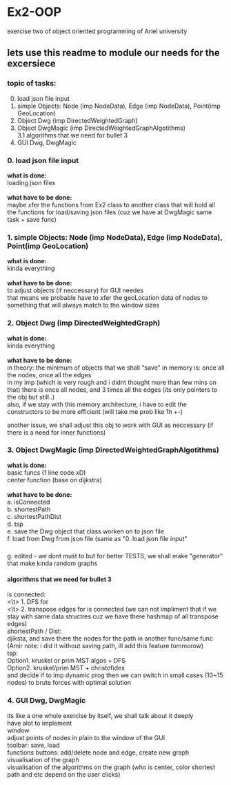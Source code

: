 # Ex2-OOP
exercise two of object oriented programming of Ariel university

## lets use this readme to module our needs for the excersiece
### topic of tasks:
0. load json file input <br>
1. simple Objects: Node (imp NodeData), Edge (imp NodeData), Point(imp GeoLocation) <br>
2. Object Dwg (imp DirectedWeightedGraph) <br>
3. Object DwgMagic (imp DirectedWeightedGraphAlgotithms) <br>
3.1 algorithms that we need for bullet 3 <br>
4. GUI Dwg, DwgMagic <br>

### 0. load json file input
**what is done:** <br>
loading json files<br>
<br>
**what have to be done:** <br>
maybe xfer the functions from Ex2 class to another class that will hold all the functions for load/saving json files (cuz we have at DwgMagic same task + save func)

### 1. simple Objects: Node (imp NodeData), Edge (imp NodeData), Point(imp GeoLocation) 
**what is done:** <br>
kinda everything <br>
<br>
**what have to be done:** <br>
to adjust objects (if neccessary) for GUI needes <br>
that means we probable have to xfer the geoLocation data of nodes to something that will always match to the window sizes <br>

### 2. Object Dwg (imp DirectedWeightedGraph) 
**what is done:** <br>
kinda everything <br>
<br>
**what have to be done:** <br>
in theory: the minimum of objects that we shall "save" in memory is: once all the nodes, once all the edges <br>
in my imp (which is very rough and i didnt thought more than few mins on that) there is once all nodes, and 3 times all the edges (its only pointers to the obj but still..) <br>
also, if we stay with this memory architecture, i have to edit the constructors to be more efficient (will take me prob like 1h +-) <br>

another issue, we shall adjust this obj to work with GUI as neccessary (if there is a need for inner functions)


### 3. Object DwgMagic (imp DirectedWeightedGraphAlgotithms) 
**what is done:** <br>
basic funcs (1 line code xD)<br>
center function (base on dijkstra)<br>
<br>
**what have to be done:** <br>
a. isConnected <br>
b. shortestPath <br>
c. shortestPathDist <br>
d. tsp <br>
e. save the Dwg object that class worken on to json file <br>
f. load from Dwg from json file (same as "0. load json file input" <br>

#####
g. edited - we dont must to but for better TESTS, we shall make "generator" that make kinda random graphs

#### algorithms that we need for bullet 3
 is connected: <br>
<\t>    1. DFS for <br>
<\t>    2. transpose edges for is connected (we can not impliment that if we stay with same data structres cuz we have there hashmap of all transpose edges) <br>
 shortestPath / Dist: <br>
djiksta, and save there the nodes for the path in another func/same func (Amir note: i did it without saving path, ill add this feature tommorow) <br> 
 tsp: <br>
 Option1. kruskel or prim MST algos + DFS <br> 
 Option2. kruskel/prim MST + christofides <br> 
  and decide if to imp dynamic prog then we can switch in small cases (10~15 nodes) to brute forces with optimal solution
  
  
### 4. GUI Dwg, DwgMagic
its like a one whole exercise by itself, we shall talk about it deeply <br>
have alot to implement <br>
window <br>
adjust points of nodes in plain to the window of the GUI <br>
toolbar: save, load <br>
functions buttons: add/delete node and edge, create new graph <br>
visualisation of the graph <br>
visualisation of the algorithms on the graph (who is center, color shortest path and etc depend on the user clicks)
